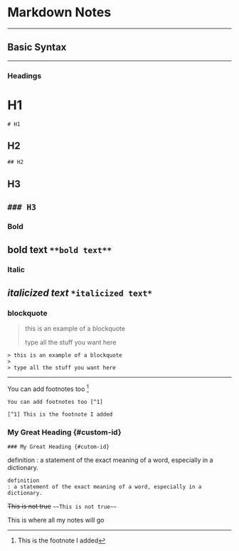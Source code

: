 # Markdown Notes
---

## Basic Syntax
---

### Headings

# H1
`# H1`

## H2
`## H2`

## H3
`### H3`
---

### Bold
**bold text**
`**bold text**`
---

### Italic
*italicized text*
`*italicized text*`
---

### blockquote
> this is an example of a blockquote
>
> type all the stuff you want here
```
> this is an example of a blockquote
>
> type all the stuff you want here
```
---


You can add footnotes too [^1]

[^1]: This is the footnote I added


```
You can add footnotes too [^1]

[^1] This is the footnote I added

```

### My Great Heading {#custom-id}
`### My Great Heading {#cutom-id}`

definition
: a statement of the exact meaning of a word, especially in a dictionary.

```
definition
: a statement of the exact meaning of a word, especially in a dictionary.
```

~~This is not true~~
`~~This is not true~~`





This is where all my notes will go


